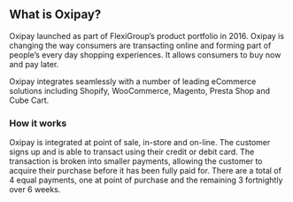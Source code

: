 ## What is Oxipay?
Oxipay launched as part of FlexiGroup’s product portfolio in 2016. Oxipay is changing the way consumers are transacting online and forming part of people’s every day shopping experiences. It allows consumers to buy now and pay later. 

Oxipay integrates seamlessly with a number of leading eCommerce solutions including Shopify, WooCommerce, Magento, Presta Shop and Cube Cart. 

### How it works 
Oxipay is integrated at point of sale, in-store and on-line. The customer signs up and is able to transact using their credit or debit card. The transaction is broken into smaller payments, allowing the customer to acquire their purchase before it has been fully paid for. There are a total of 4 equal payments, one at point of purchase and the remaining 3 fortnightly over 6 weeks. 
